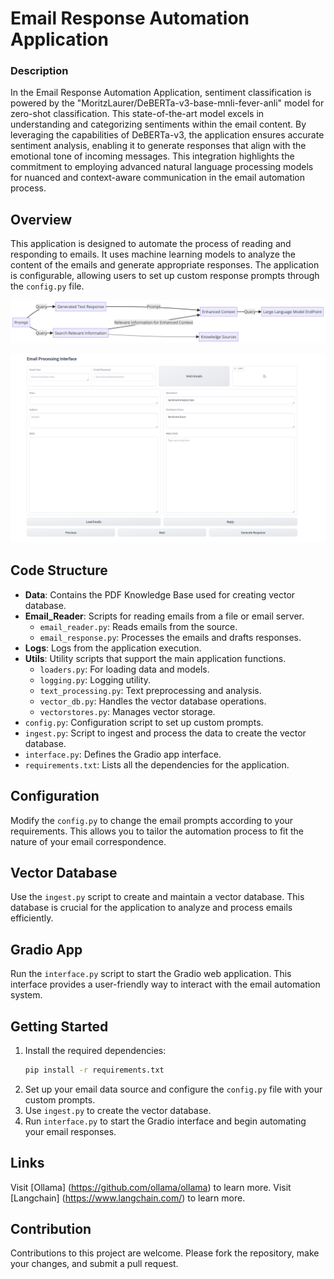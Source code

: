 
# Email Response Automation Application
### Description
In the Email Response Automation Application, sentiment classification is powered by the "MoritzLaurer/DeBERTa-v3-base-mnli-fever-anli" model for zero-shot classification. This state-of-the-art model excels in understanding and categorizing sentiments within the email content. By leveraging the capabilities of DeBERTa-v3, the application ensures accurate sentiment analysis, enabling it to generate responses that align with the emotional tone of incoming messages. This integration highlights the commitment to employing advanced natural language processing models for nuanced and context-aware communication in the email automation process.

## Overview
This application is designed to automate the process of reading and responding to emails. It uses machine learning models to analyze the content of the emails and generate appropriate responses. The application is configurable, allowing users to set up custom response prompts through the `config.py` file.

![Flow Diagram](images/diagram.png)

![UI Snapshot](images/UI.png) 

## Code Structure

- **Data**: Contains the PDF Knowledge Base used for creating vector database.
- **Email_Reader**: Scripts for reading emails from a file or email server.
  - `email_reader.py`: Reads emails from the source.
  - `email_response.py`: Processes the emails and drafts responses.
- **Logs**: Logs from the application execution.
- **Utils**: Utility scripts that support the main application functions.
  - `loaders.py`: For loading data and models.
  - `logging.py`: Logging utility.
  - `text_processing.py`: Text preprocessing and analysis.
  - `vector_db.py`: Handles the vector database operations.
  - `vectorstores.py`: Manages vector storage.
- `config.py`: Configuration script to set up custom prompts.
- `ingest.py`: Script to ingest and process the data to create the vector database.
- `interface.py`: Defines the Gradio app interface.
- `requirements.txt`: Lists all the dependencies for the application.

## Configuration

Modify the `config.py` to change the email prompts according to your requirements. This allows you to tailor the automation process to fit the nature of your email correspondence.

## Vector Database

Use the `ingest.py` script to create and maintain a vector database. This database is crucial for the application to analyze and process emails efficiently.

## Gradio App

Run the `interface.py` script to start the Gradio web application. This interface provides a user-friendly way to interact with the email automation system.

## Getting Started

1. Install the required dependencies:
   ```sh
   pip install -r requirements.txt
   ```
2. Set up your email data source and configure the `config.py` file with your custom prompts.
3. Use `ingest.py` to create the vector database.
4. Run `interface.py` to start the Gradio interface and begin automating your email responses.

## Links
Visit [Ollama] (https://github.com/ollama/ollama) to learn more.
Visit [Langchain] (https://www.langchain.com/) to learn more.


## Contribution

Contributions to this project are welcome. Please fork the repository, make your changes, and submit a pull request.
